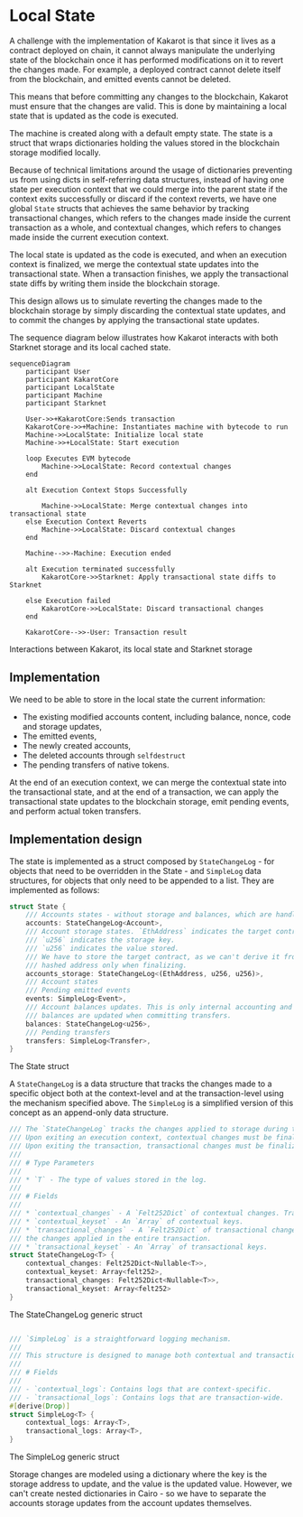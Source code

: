 # Local State

A challenge with the implementation of Kakarot is that since it lives as a
contract deployed on chain, it cannot always manipulate the underlying state of
the blockchain once it has performed modifications on it to revert the changes
made. For example, a deployed contract cannot delete itself from the blockchain,
and emitted events cannot be deleted.

This means that before committing any changes to the blockchain, Kakarot must
ensure that the changes are valid. This is done by maintaining a local state
that is updated as the code is executed.

The machine is created along with a default empty state. The state is a struct
that wraps dictionaries holding the values stored in the blockchain storage
modified locally.

Because of technical limitations around the usage of dictionaries preventing us
from using dicts in self-referring data structures, instead of having one state
per execution context that we could merge into the parent state if the context
exits successfully or discard if the context reverts, we have one global `State`
structs that achieves the same behavior by tracking transactional changes, which
refers to the changes made inside the current transaction as a whole, and 
contextual changes, which refers to changes made inside the current execution
context.

The local state is updated as the code is executed, and when an execution
context is finalized, we merge the contextual state updates into the
transactional state. When a transaction finishes, we apply the transactional
state diffs by writing them inside the blockchain storage.

This design allows us to simulate reverting the changes made to the blockchain
storage by simply discarding the contextual state updates, and to commit the
changes by applying the transactional state updates.

The sequence diagram below illustrates how Kakarot interacts with both Starknet
storage and its local cached state.

```mermaid
sequenceDiagram
    participant User
    participant KakarotCore
    participant LocalState
    participant Machine
    participant Starknet

    User->>+KakarotCore:Sends transaction
    KakarotCore->>+Machine: Instantiates machine with bytecode to run
    Machine->>LocalState: Initialize local state
    Machine->>+LocalState: Start execution

    loop Executes EVM bytecode
        Machine->>LocalState: Record contextual changes
    end

    alt Execution Context Stops Successfully

        Machine->>LocalState: Merge contextual changes into transactional state
    else Execution Context Reverts
        Machine->>LocalState: Discard contextual changes
    end

    Machine-->>-Machine: Execution ended

    alt Execution terminated successfully
        KakarotCore->>Starknet: Apply transactional state diffs to Starknet

    else Execution failed
        KakarotCore->>LocalState: Discard transactional changes
    end

    KakarotCore-->>-User: Transaction result

```

<span class="caption">Interactions between Kakarot, its local state and Starknet
storage</span>

## Implementation

We need to be able to store in the local state the current information:

- The existing modified accounts content, including balance, nonce, code and
  storage updates,
- The emitted events,
- The newly created accounts,
- The deleted accounts through `selfdestruct`
- The pending transfers of native tokens.

At the end of an execution context, we can merge the contextual state into the
transactional state, and at the end of a transaction, we can apply the
transactional state updates to the blockchain storage, emit pending events, and
perform actual token transfers.

## Implementation design

The state is implemented as a struct composed by `StateChangeLog` - for objects
that need to be overridden in the State - and `SimpleLog` data structures, for
objects that only need to be appended to a list. They are implemented as
follows:

```rust
struct State {
    /// Accounts states - without storage and balances, which are handled separately.
    accounts: StateChangeLog<Account>,
    /// Account storage states. `EthAddress` indicates the target contract,
    /// `u256` indicates the storage key.
    /// `u256` indicates the value stored.
    /// We have to store the target contract, as we can't derive it from the
    /// hashed address only when finalizing.
    accounts_storage: StateChangeLog<(EthAddress, u256, u256)>,
    /// Account states
    /// Pending emitted events
    events: SimpleLog<Event>,
    /// Account balances updates. This is only internal accounting and stored
    /// balances are updated when committing transfers.
    balances: StateChangeLog<u256>,
    /// Pending transfers
    transfers: SimpleLog<Transfer>,
}
```

<span class="caption">The State struct</span>

A `StateChangeLog` is a data structure that tracks the changes made to a
specific object both at the context-level and at the transaction-level using the
mechanism specified above. The `SimpleLog` is a simplified version of this
concept as an append-only data structure.

```rust
/// The `StateChangeLog` tracks the changes applied to storage during the execution of a transaction.
/// Upon exiting an execution context, contextual changes must be finalized into transactional changes.
/// Upon exiting the transaction, transactional changes must be finalized into storage updates.
///
/// # Type Parameters
///
/// * `T` - The type of values stored in the log.
///
/// # Fields
///
/// * `contextual_changes` - A `Felt252Dict` of contextual changes. Tracks the changes applied inside a single execution context.
/// * `contextual_keyset` - An `Array` of contextual keys.
/// * `transactional_changes` - A `Felt252Dict` of transactional changes. Tracks
/// the changes applied in the entire transaction.
/// * `transactional_keyset` - An `Array` of transactional keys.
struct StateChangeLog<T> {
    contextual_changes: Felt252Dict<Nullable<T>>,
    contextual_keyset: Array<felt252>,
    transactional_changes: Felt252Dict<Nullable<T>>,
    transactional_keyset: Array<felt252>
}
```

<span class="caption">The StateChangeLog generic struct</span>

```rust

/// `SimpleLog` is a straightforward logging mechanism.
///
/// This structure is designed to manage both contextual and transactional logs of a generic type `T`.
///
/// # Fields
///
/// - `contextual_logs`: Contains logs that are context-specific.
/// - `transactional_logs`: Contains logs that are transaction-wide.
#[derive(Drop)]
struct SimpleLog<T> {
    contextual_logs: Array<T>,
    transactional_logs: Array<T>,
}
```

<span class="caption">The SimpleLog generic struct</span>

Storage changes are modeled using a dictionary where the key is the storage
address to update, and the value is the updated value. However, we can't create
nested dictionaries in Cairo - so we have to separate the accounts storage
updates from the account updates themselves.
